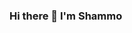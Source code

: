 ### Hi there 👋 I'm Shammo

<!--
**hrshammo/hrshammo** is a ✨ _special_ ✨ repository because its `README.md` (this file) appears on your GitHub profile.
#Who am I ?
I am a second year student at Bangladesh University of Business and Technology (BUBT) currently doing my Bachelors in Computer Engineering. 
I am an open source Contributor and an web development addict.

Here are some ideas to get you started:

- 🔭 I’m currently working on ...
- 🌱 I’m currently learning ...
- 👯 I’m looking to collaborate on ...
- 🤔 I’m looking for help with ...
- 💬 Ask me about ...
- 📫 How to reach me: ...
- 😄 Pronouns: ...
- ⚡ Fun fact: ...
-->
